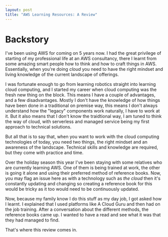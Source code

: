 ```yaml
---
layout: post
title: "AWS Learning Resources: A Review"
---
```


# Backstory

I've been using AWS for coming on 5 years now. I had the great privilege of starting of my professional life at an AWS consultancy, there I learnt from some amazing smart people how to think and how to craft things in AWS. Essentially, when you're doing _cloud_ you need to have the right mindset and living knowledge of the current landscape of offerings.

I was fortunate enough to go from learning robotics straight into learning cloud computing, and I started my career when cloud computing was the fresh new thing on the block. This means I have a couple of advantages, and a few disadvantages. Mostly I don't have the knowledge of how things have been done in a traditional on premise way, this means I don't always understand how the "legacy" components work naturally, I have to work at it. But it also means that I don't know the traidtional way, I am tuned to think the way of cloud, with serverless and managed service being my first approach to technical solutions.

But all that is to say that, when you want to work with the cloud computing technologies of today, you need two things, the right mindset and an awareness of the landscape. Technical skills and knowledge are required, but they come with practice and time. 

Over the holiday season this year I've been staying with some relatives who are currently learning AWS. One of them is being trained at work, the other is going it alone and using their preferred method of reference books. Now, you may flag an issue here as with a technology such as _the cloud_ then it's constantly updating and changing so creating a reference book for this would be tricky as it too would need to be continuously updated.

Now, because my family know I do this stuff as my day job, I got asked how I learnt. I explained that I used platforms like A Cloud Guru and then had on the job training. After a conversation about the different methods, the reference books came up. I wanted to have a read and see what it was that they had managed to find. 

That's where this review comes in. 

